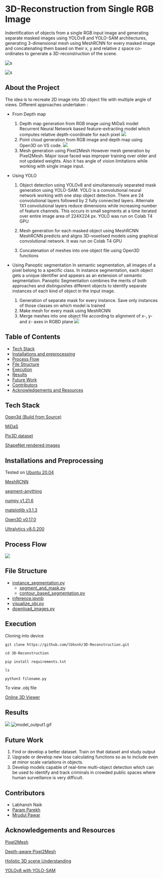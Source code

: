 
# 3D-Reconstruction from Single RGB Image

Indentification of objects from a single RGB input image and generating separate masked images using YOLOv8 and YOLO-SAM architectures, generating 3-dimensional mesh using MeshRCNN for every masked image and concatenating them based on their x, y and relative z space co-ordinates to generate a 3D-reconstruction of the scene.



![s](https://github.com/lbhnsh/3D-Reconstruction/blob/Param-Parekh/outputs/test.png?raw=true)


![s](https://github.com/lbhnsh/3D-Reconstruction/blob/Param-Parekh/outputs/Screenshot%20from%202023-11-07%2023-42-56.png?raw=true)











## About the Project

The idea is to recreate 2D image into 3D object file with multiple angle of views. Different approaches undertaken :

* From Depth map
   1. Depth map generation from RGB image using MiDaS model
   Recurrent Neural Network based feature-extracting model which computes relative depth-coordinate for each pixel
   ![](https://github.com/lbhnsh/3D-Reconstruction/blob/main/final_results/midas_depthmap.png?raw=True)
   2. Point cloud generation from RGB image and depth map using Open3D on VS code.
   ![](https://github.com/lbhnsh/3D-Reconstruction/blob/main/pointcloud/pointcloud.gif?raw=true)
   3. Mesh generation using Pixel2Mesh 
   However mesh generation by Pixel2Mesh. Major issue faced was improper training over older and not updated weights. Also it has angle of vision limitations while working with single image input.

* Using YOLO
   1. Object detection using YOLOv8 and simultaneously separated mask generation using YOLO-SAM. YOLO is a convolutional neural network working with one step object detection. There are 24 convolutional layers followed by 2 fully connected layers. Alternate 1X1 convolutional layers reduce dimensions while increasing number of feature channels. This occurs in small segments at a time iterated over entire image area of 224X224 px. YOLO was run on Colab T4 GPU

   2. Mesh generation for each masked object using MeshRCNN
   MeshRCNN predicts and aligns 3D-voxelised models using graphical convolutional network. It was run on Colab T4 GPU
   
   3. Concatenation of meshes into one object file using Open3D functions

   

* Using Panoptic segmentation
In semantic segmentation, all images of a pixel belong to a specific class. In instance segmentation, each object gets a unique identifier and appears as an extension of semantic segmentation. Panoptic Segmentation combines the merits of both approaches and distinguishes different objects to identify separate instances of each kind of object in the input image.
   1. Generation of separate mask for every instance. Save only instances of those classes on which model is trained
   2. Make mesh for every mask using MeshRCNN
   3. Merge meshes into one object file according to alignment of x-, y- and z- axes in RGBD plane
   ![](https://github.com/lbhnsh/3D-Reconstruction/blob/main/model_output2.gif?raw=true)
   


## Table of Contents
* [Tech Stack](https://github.com/lbhnsh/3D-Reconstruction/tree/Final#tech-stack)
* [Installations and preprocessing](https://github.com/lbhnsh/3D-Reconstruction/blob/Final/README(2).md#installations-and-preprocessing)
* [Process Flow](https://github.com/lbhnsh/3D-Reconstruction/blob/Final/README(2).md#process-flow)
* [File Structure](https://github.com/lbhnsh/3D-Reconstruction/blob/Final/README(3).md#file-structure)
* [Execution](https://github.com/lbhnsh/3D-Reconstruction/blob/Final/README(3).md#execution)
* [Results](https://github.com/lbhnsh/3D-Reconstruction/blob/Final/README(3).md#results)
* [Future Work](https://github.com/lbhnsh/3D-Reconstruction/blob/Final/README(3).md#future-work)
* [Contributors](https://github.com/lbhnsh/3D-Reconstruction/blob/Final/README(4).md#contributors)
* [Acknowledgements and Resources](https://github.com/lbhnsh/3D-Reconstruction/blob/Final/README(2).md#acknowledgements-and-resources)


## Tech Stack

[Open3d (Build from Source)](http://www.open3d.org/docs/release/compilation.html)

[MiDaS](https://pytorch.org/hub/intelisl_midas_v2/)

[Pix3D dataset](http://pix3d.csail.mit.edu/)

[ShapeNet rendered images](ftp://cs.stanford.edu/cs/cvgl/ShapeNetRendering.tgz)








## Installations and Preprocessing

Tested on [Ubuntu 20.04](https://ubuntu.com/download/desktop)


[MeshRCNN](https://github.com/facebookresearch/meshrcnn)

[segment-anything](https://github.com/facebookresearch/segment-anything)

[numpy v1.21.6](https://numpy.org/)

[matplotlib v3.1.3](https://matplotlib.org/)

[Open3D v0.17.0](http://www.open3d.org/docs/release/getting_started.html)

[Ultralytics v8.0.200](https://docs.ultralytics.com/quickstart/)






## Process Flow

![](https://github.com/lbhnsh/3D-Reconstruction/blob/Param-Parekh/Screenshot%20from%202023-11-08%2002-50-38.png?raw=true)





## File Structure

* [instance_segmentation.py](https://github.com/lbhnsh/3D-Reconstruction/blob/main/scripts/instance_segmentation.py)
   * [segment_and_mask.py](https://github.com/lbhnsh/3D-Reconstruction/blob/main/demo/segment_and_mask.py)
   * [contour_based_segmentation.py](https://github.com/lbhnsh/3D-Reconstruction/blob/main/scripts/contour_based_segmentation.py)
* [inference.ipynb](https://github.com/lbhnsh/3D-Reconstruction/blob/main/demo/inference.ipynb)
* [visualize_obj.py](https://github.com/lbhnsh/3D-Reconstruction/blob/main/scripts/visualize_obj.py)
* [download_images.py](https://github.com/lbhnsh/3D-Reconstruction/blob/main/scripts/download_images.py)

## Execution

Cloning into device 

```git clone https://github.com/lbhsnh/3D-Reconstruction.git```

```cd 3D-Reconstruction```

```pip install requirements.txt```

```ls```

```python3 filename.py```

To view .obj file 

[Online 3D Viewer](https://3dviewer.net/)


## Results

![](https://github.com/lbhnsh/3D-Reconstruction/blob/main/final_results/input1.jpg?raw=true)
![model_output1.gif](https://github.com/lbhnsh/3D-Reconstruction/blob/main/final_results/model_output1.gif?raw=true)


## Future Work

1. Find or develop a better dataset. Train on that dataset and study output
2. Upgrade or develop new loss calculating functions so as to include even at  minor scale variations in objects.
3. Develop models capable of real-time multi-object detection which can be used to identify and track criminals in crowded public spaces where human surveillance is very difficult.


## Contributors

* Labhansh Naik
* [Param Parekh](https://github.com/Param1304)
* [Mrudul Pawar](https://github.com/Mr-MVP)

## Acknowledgements and Resources

[Pixel2Mesh](https://openaccess.thecvf.com/content_ECCV_2018/papers/Nanyang_Wang_Pixel2Mesh_Generating_3D_ECCV_2018_paper.pdf)

[Depth-aware Pixel2Mesh](http://cs231n.stanford.edu/reports/2022/pdfs/167.pdf) 

[Holistic 3D scene Understanding](https://arxiv.org/pdf/2103.06422v3.pdf)

[YOLOv8 with YOLO-SAM](https://blog.roboflow.com/how-to-use-yolov8-with-sam/)


